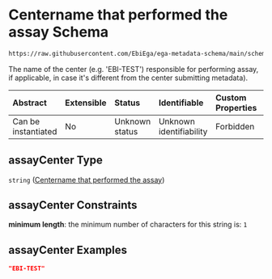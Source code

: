 # Centername that performed the assay Schema

```txt
https://raw.githubusercontent.com/EbiEga/ega-metadata-schema/main/schemas/EGA.assay.json#/properties/assayCenter
```

The name of the center (e.g. 'EBI-TEST') responsible for performing assay, if applicable, in case it's different from the center submitting metadata).

| Abstract            | Extensible | Status         | Identifiable            | Custom Properties | Additional Properties | Access Restrictions | Defined In                                                                 |
| :------------------ | :--------- | :------------- | :---------------------- | :---------------- | :-------------------- | :------------------ | :------------------------------------------------------------------------- |
| Can be instantiated | No         | Unknown status | Unknown identifiability | Forbidden         | Allowed               | none                | [EGA.assay.json\*](../../../schemas/EGA.assay.json "open original schema") |

## assayCenter Type

`string` ([Centername that performed the assay](ega-11-properties-centername-that-performed-the-assay.md))

## assayCenter Constraints

**minimum length**: the minimum number of characters for this string is: `1`

## assayCenter Examples

```json
"EBI-TEST"
```
